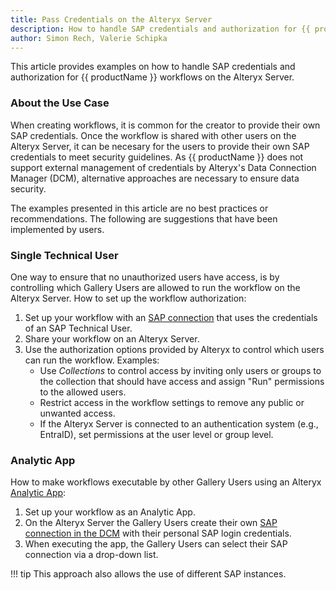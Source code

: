 ```yaml
---
title: Pass Credentials on the Alteryx Server
description: How to handle SAP credentials and authorization for {{ productName }} workflows on Alteryx Servers.
author: Simon Rech, Valerie Schipka
---
```


This article provides examples on how to handle SAP credentials and authorization for {{ productName }} workflows on the Alteryx Server.

### About the Use Case

When creating workflows, it is common for the creator to provide their own SAP credentials.
Once the workflow is shared with other users on the Alteryx Server, it can be necesary for the users to provide their own SAP credentials to meet security guidelines.
As {{ productName }} does not support external management of credentials by Alteryx's Data Connection Manager (DCM), alternative approaches are necessary to ensure data security.

The examples presented in this article are no best practices or recommendations. 
The following are suggestions that have been implemented by users.

<!--
### Install Xtract for Alteryx on an Alteryx Server

To use {{ productName }} with the Alteryx Server, [install {{ productName }}](../documentation/setup/installation.md) on the machine that hosts the Alteryx Server.

!!! note
	For distibuted landscapes with multiple Alteryx Server machines, e.g., worker nodes, {{ productName }} must be installed on all machines. 
	Alternatively, you can run Alteryx workflows only on dedicated Alteryx Server machines.

### DCM

Alteryx's Data Connection Manager (DCM) allows externalizing credentials from workflows and managing them centrally. 
This approach ensures that workflows do not contain embedded credentials and prevents unauthorized use of the creator's credentials.​


[SAML SSO](https://community.alteryx.com/t5/Engine-Works/Alteryx-Architectures-SAML-SSO-Authentication/ba-p/895056)

-->


<!--
The thing is we (or at least I) don't know if SSO will work with Alteryx Server or if we need to first make changes to XfA. 
We told Novartis at the time that it would work and had the confirmation that it would be implemented by dev if needed (as the deal size was big enough). 
Also, it's very difficult to reproduce this as we have only one Alteryx Server environment and that is used for demos etc. 
So we can't just experiment much with SSO there.
-->

### Single Technical User

One way to ensure that no unauthorized users have access, is by controlling which Gallery Users are allowed to run the workflow on the Alteryx Server.
How to set up the workflow authorization:

<div class="workflow" markdown>

1. Set up your workflow with an [SAP connection](../documentation/sap-connection/index.md) that uses the credentials of an SAP Technical User.
2. Share your workflow on an Alteryx Server.
3. Use the authorization options provided by Alteryx to control which users can run the workflow. Examples:
	- Use *Collections* to control access by inviting only users or groups to the collection that should have access and assign "Run" permissions to the allowed users.
	- Restrict access in the workflow settings to remove any public or unwanted access.
	- If the Alteryx Server is connected to an authentication system (e.g., EntraID), set permissions at the user level or group level.

</div>


### Analytic App

How to make workflows executable by other Gallery Users using an Alteryx [Analytic App](https://help.alteryx.com/current/en/designer/apps-and-macros/analytic-apps.html):

<div class="workflow" markdown>

1. Set up your workflow as an Analytic App.
2. On the Alteryx Server the Gallery Users create their own [SAP connection in the DCM](../documentation/sap-connection/index.md) with their personal SAP login credentials.
3. When executing the app, the Gallery Users can select their SAP connection via a drop-down list. 

</div>

!!! tip
	This approach also allows the use of different SAP instances.